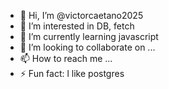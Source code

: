 - 👋 Hi, I’m @victorcaetano2025
- 👀 I’m interested in DB, fetch
- 🌱 I’m currently learning javascript
- 💞️ I’m looking to collaborate on ...
- 📫 How to reach me ...
- ⚡ Fun fact: l like postgres

<!---
victorcaetano2025/victorcaetano2025 is a ✨ special ✨ repository because its `README.md` (this file) appears on your GitHub profile.
You can click the Preview link to take a look at your changes.
--->
